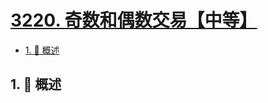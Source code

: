 # [3220. 奇数和偶数交易【中等】](https://github.com/tnotesjs/TNotes.leetcode/tree/main/notes/3220.%20%E5%A5%87%E6%95%B0%E5%92%8C%E5%81%B6%E6%95%B0%E4%BA%A4%E6%98%93%E3%80%90%E4%B8%AD%E7%AD%89%E3%80%91)

<!-- region:toc -->

- [1. 📝 概述](#1--概述)

<!-- endregion:toc -->

## 1. 📝 概述
